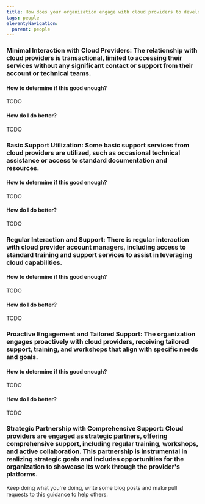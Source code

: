 ```yaml
---
title: How does your organization engage with cloud providers to develop capabilities and services?
tags: people
eleventyNavigation:
  parent: people
---
```


### **Minimal Interaction with Cloud Providers:** The relationship with cloud providers is transactional, limited to accessing their services without any significant contact or support from their account or technical teams.

#### How to determine if this good enough?

TODO

#### How do I do better?

TODO

### **Basic Support Utilization:** Some basic support services from cloud providers are utilized, such as occasional technical assistance or access to standard documentation and resources.

#### How to determine if this good enough?

TODO

#### How do I do better?

TODO

### **Regular Interaction and Support:** There is regular interaction with cloud provider account managers, including access to standard training and support services to assist in leveraging cloud capabilities.

#### How to determine if this good enough?

TODO

#### How do I do better?

TODO

### **Proactive Engagement and Tailored Support:** The organization engages proactively with cloud providers, receiving tailored support, training, and workshops that align with specific needs and goals.

#### How to determine if this good enough?

TODO

#### How do I do better?

TODO

### **Strategic Partnership with Comprehensive Support:** Cloud providers are engaged as strategic partners, offering comprehensive support, including regular training, workshops, and active collaboration. This partnership is instrumental in realizing strategic goals and includes opportunities for the organization to showcase its work through the provider's platforms.

Keep doing what you're doing, write some blog posts and make pull requests to this guidance to help others.
